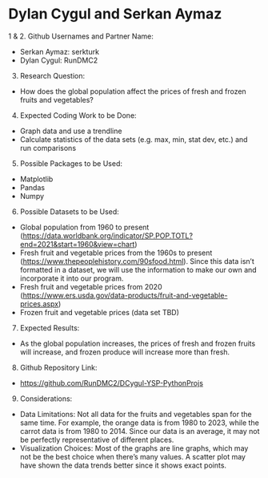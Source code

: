 # Dylan Cygul and Serkan Aymaz
1 & 2. Github Usernames and Partner Name:
-	Serkan Aymaz: serkturk
-	Dylan Cygul: RunDMC2
3. Research Question:
-	How does the global population affect the prices of fresh and frozen fruits and vegetables?
4. Expected Coding Work to be Done:
-	Graph data and use a trendline
-	Calculate statistics of the data sets (e.g. max, min, stat dev, etc.) and run comparisons
5. Possible Packages to be Used:
-	Matplotlib
-	Pandas
-	Numpy
6. Possible Datasets to be Used:
-	Global population from 1960 to present (https://data.worldbank.org/indicator/SP.POP.TOTL?end=2021&start=1960&view=chart)
-	Fresh fruit and vegetable prices from the 1960s to present (https://www.thepeoplehistory.com/90sfood.html). Since this data isn’t formatted in a dataset, we will use the information to make our own and incorporate it into our program.
-	Fresh fruit and vegetable prices from 2020 (https://www.ers.usda.gov/data-products/fruit-and-vegetable-prices.aspx)
-	Frozen fruit and vegetable prices (data set TBD)
7. Expected Results:
-	As the global population increases, the prices of fresh and frozen fruits will increase, and frozen produce will increase more than fresh.
8. Github Repository Link:
-	https://github.com/RunDMC2/DCygul-YSP-PythonProjs
9. Considerations:
- Data Limitations: Not all data for the fruits and vegetables span for the same time. For example, the orange data is from 1980 to 2023, while the carrot data is from 1980 to 2014.
Since our data is an average, it may not be perfectly representative of different places.
- Visualization Choices: Most of the graphs are line graphs, which may not be the best choice when there’s many values. A scatter plot may have shown the data trends better since it shows exact points.

